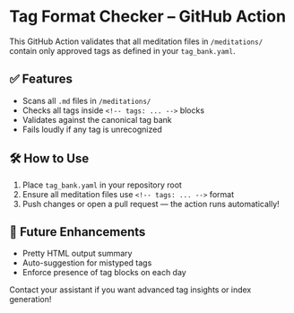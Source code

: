# Tag Format Checker – GitHub Action

This GitHub Action validates that all meditation files in `/meditations/` contain only approved tags as defined in your `tag_bank.yaml`.

## ✅ Features

- Scans all `.md` files in `/meditations/`
- Checks all tags inside `<!-- tags: ... -->` blocks
- Validates against the canonical tag bank
- Fails loudly if any tag is unrecognized

## 🛠 How to Use

1. Place `tag_bank.yaml` in your repository root
2. Ensure all meditation files use `<!-- tags: ... -->` format
3. Push changes or open a pull request — the action runs automatically!

## 🎯 Future Enhancements

- Pretty HTML output summary
- Auto-suggestion for mistyped tags
- Enforce presence of tag blocks on each day

Contact your assistant if you want advanced tag insights or index generation!

